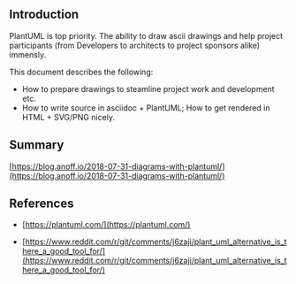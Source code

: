 ## Introduction
PlantUML is top priority. The ability to draw ascii drawings and help project participants (from Developers to architects to project sponsors alike) immensly. 

This document describes the following:
- How to prepare drawings to steamline project work and development etc.
- How to write source in asciidoc + PlantUML; How to get rendered in HTML + SVG/PNG nicely.

## Summary


[https://blog.anoff.io/2018-07-31-diagrams-with-plantuml/](https://blog.anoff.io/2018-07-31-diagrams-with-plantuml/)

## References

- [https://plantuml.com/](https://plantuml.com/)

- [https://www.reddit.com/r/git/comments/j6zaji/plant_uml_alternative_is_there_a_good_tool_for/](https://www.reddit.com/r/git/comments/j6zaji/plant_uml_alternative_is_there_a_good_tool_for/)